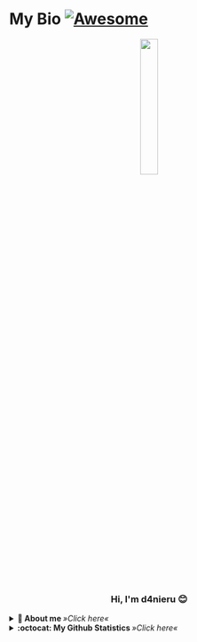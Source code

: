# My Bio [![Awesome](https://cdn.rawgit.com/sindresorhus/awesome/d7305f38d29fed78fa85652e3a63e154dd8e8829/media/badge.svg)](https://github.com/sindresorhus/awesome#readme)

<p align="center">
  <img src="https://static.wikia.nocookie.net/heros/images/7/7e/Kobayashi_Infobox.png/revision/latest/scale-to-width-down/672?cb=20210507124127&path-prefix=fr" width="25%">
  <br>
  <h3 align="center">Hi, I'm d4nieru 😊</h3>
</p>

<details>
  <summary> <b> 🎲 About me </b> <i>»Click here«</i> </summary>
  <br>
  <ul>
    <li>👨‍🎓 I am a first year computer science student.</li>
    <li>🖥️ Founder & Admin on <strong>DarwozNetwork</strong> (not opened yet).</li>
    <li>🔮 Currently learning <img src="https://github.com/abranhe/programming-languages-logos/blob/master/src/python/python.png?raw=true" height="25"> <img src="https://github.com/abranhe/programming-languages-logos/blob/master/src/html/html.png?raw=true" height="25"> <img src="https://github.com/abranhe/programming-languages-logos/blob/master/src/css/css.png?raw=true" height="25"> <img src="https://github.com/abranhe/programming-languages-logos/blob/master/src/php/php.png?raw=true" height="25"> (I also plan to learn <img src="https://github.com/abranhe/programming-languages-logos/blob/master/src/javascript/javascript.png?raw=true" height="25"> <img src="https://img.shields.io/badge/node.js-6DA55F?style=for-the-badge&logo=node.js&logoColor=white" height="25"> <img src="https://github.com/abranhe/programming-languages-logos/blob/master/src/java/java.png?raw=true" height="25"> <img src="https://github.com/abranhe/programming-languages-logos/blob/master/src/csharp/csharp.png?raw=true" height="25">).</li>
    <li>💬 Fan of Video Games, Anime/Manga and Computer Science.</li>
  </ul>
</details>

<details>
  <summary> <b> :octocat: My Github Statistics </b> <i>»Click here«</i> </summary>
  <br>
  </a>
  <a href="https://github.com/d4nieru">
   <img align="center" src="https://github-readme-stats.vercel.app/api?username=d4nieru&show_icons=true&theme=dark&line_height=28&count_private=true&include_all_commits=true" alt="d4nieru @ Github stats"/>
   <img align="center" src="https://github-readme-stats.vercel.app/api/top-langs/?username=d4nieru&layout=compact&theme=dark" />
  </a>
</details>
